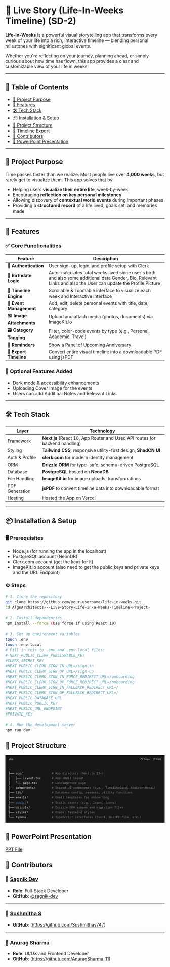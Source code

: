 # 📅 Live Story (Life-In-Weeks Timeline) (SD-2)

**Life-In-Weeks** is a powerful visual storytelling app that transforms every week of your life into a rich, interactive timeline — blending personal milestones with significant global events.

Whether you're reflecting on your journey, planning ahead, or simply curious about how time has flown, this app provides a clear and customizable view of your life in weeks.

---




## 🌟 Table of Contents

- [🎯 Project Purpose](#-project-purpose)
- [🚀 Features](#-features)
- [🛠️ Tech Stack](#-tech-stack)
- [📦 Installation & Setup](#-installation--setup)
- [📁 Project Structure](#-project-structure)
- [📄 Timeline Export](#-timeline-export)
- [🤝 Contributors](#-contributors)
- [📄 PowerPoint Presentation](#-contributors)


---

## 🎯 Project Purpose

Time passes faster than we realize. Most people live over **4,000 weeks**, but rarely get to visualize them. This app solves that by:

- Helping users **visualize their entire life**, week-by-week
- Encouraging **reflection on key personal milestones**
- Allowing discovery of **contextual world events** during important phases
- Providing a **structured record** of a life lived, goals set, and memories made

---

## 🚀 Features

### ✅ Core Functionalities

| Feature                | Description |
|------------------------|-------------|
| 👤 **Authentication**  | User sign-up, login, and profile setup with Clerk |
| 🎂 **Birthdate Logic** | Auto-calculates total weeks lived since user's birth and also some additional data Gender, Bio, Relevant Links and also the User can update the Profile Picture|
| 🧠 **Timeline Engine** | Scrollable & zoomable interface to visualize each week and Interactive Interface|
| 📅 **Event Management** | Add, edit, delete personal events with title, date, category |
| 🖼️ **Image Attachments** | Upload and attach media (photos, documents) via ImageKit.io |
| 🗃️ **Category Tagging** | Filter, color-code events by type (e.g., Personal, Academic, Travel) |
| 🔔 **Reminders** | Show a Panel of Upcoming Anniversary |
| 📄 **Export Timeline** | Convert entire visual timeline into a downloadable PDF using jsPDF |

### 💎 Optional Features Added
- Dark mode & accessibility enhancements
- Uploading Cover Image for the events
- Users can add Additinal Notes and Relevant Links

---

## 🛠️ Tech Stack

| Layer           | Technology                     |
|----------------|---------------------------------|
| Framework       | **Next.js** (React 18, App Router and Used API routes for backend handling) |
| Styling         | **Tailwind CSS**, responsive utility-first design, **ShadCN UI** |
| Auth & Profile  | **clerk.com** for modern identity management |
| ORM             | **Drizzle ORM** for type-safe, schema-driven PostgreSQL |
| Database        | **PostgreSQL** hosted on **NeonDB** |
| File Handling   | **ImageKit.io** for image uploads, transformations |
| PDF Generation  | **jsPDF** to convert timeline data into downloadable format |
| Hosting         | Hosted the App on Vercel

---

## 📦 Installation & Setup

### 🖥 Prerequisites

- Node.js (for running the app in the localhost)
- PostgreSQL account (NeonDB)
- Clerk.com account (get the keys for it)
- ImageKit.io account (also need to get the public keys and private keys and the URL Endpoint)

### ⚙️ Steps

```bash
# 1. Clone the repository
git clone https://github.com/your-username/life-in-weeks.git
cd AlgoArchitects---Live-Story-Life-in-a-Weeks-Timeline-Project-

# 2. Install dependencies
npm install --force (Use force if using React 19)

# 3. Set up environment variables
touch .env 
touch .env.local
# Fill in this to .env and .env.local files:
# NEXT_PUBLIC_CLERK_PUBLISHABLE_KEY
#CLERK_SECRET_KEY
#NEXT_PUBLIC_CLERK_SIGN_IN_URL=/sign-in
#NEXT_PUBLIC_CLERK_SIGN_UP_URL=/sign-up
#NEXT_PUBLIC_CLERK_SIGN_IN_FORCE_REDIRECT_URL=/onboarding
#NEXT_PUBLIC_CLERK_SIGN_UP_FORCE_REDIRECT_URL=/onboarding
#NEXT_PUBLIC_CLERK_SIGN_IN_FALLBACK_REDIRECT_URL=/
#NEXT_PUBLIC_CLERK_SIGN_UP_FALLBACK_REDIRECT_URL=/
#NEXT_PUBLIC_DATABASE_URL
#NEXT_PUBLIC_PUBLIC_KEY
#NEXT_PUBLIC_URL_ENDPOINT
#PRIVATE_KEY

# 4. Run the development server
npm run dev
```



## 📁 Project Structure
![Project Structure](/PROJECT%20STRUCTURE.png)

## 📄 PowerPoint Presentation
[PPT File](https://github.com/Euphoric-Coder/AlgoArchitects---Live-Story-Life-in-a-Weeks-Timeline-Project-/blob/main/Live%20Story%20(SD-2%20Life%20in%20Weeks%20Timeline)%20Presentation.pptx)




## 🤝 Contributors

### 👤 [Sagnik Dey](https://github.com/sagnik-dey)
- **Role**: Full-Stack Developer
- **GitHub**: [@sagnik-dey](https://github.com/Euphoric-Coder)

---

### 👤 [Sushmitha S](https://www.linkedin.com/in/sushmitha-s-999b02317/?utm_source=share&utm_campaign=share_via&utm_content=profile&utm_medium=ios_app)
- **GitHub**: (https://github.com/Sushmithas747)

---

### 👤 [Anurag Sharma](https://www.linkedin.com/in/anurag-sharma-42a080307/)
- **Role**: UI/UX and Frontend Developer
- **GitHub**: (https://github.com/AnuragSharma-11)




